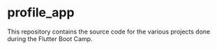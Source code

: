 # profile_app

This repository contains the source code for the various projects done during the Flutter Boot Camp.
